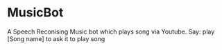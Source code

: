 # MusicBot

A Speech Reconising Music bot which plays song via Youtube.
Say: play [Song name] to ask it to play song
